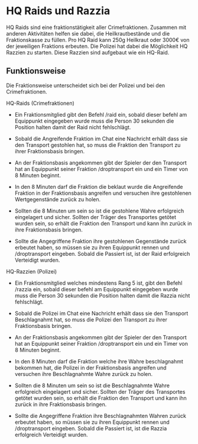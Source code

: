 # HQ Raids und Razzia

HQ Raids sind eine fraktionstätigkeit aller Crimefraktionen. Zusammen mit anderen Aktivitäten helfen sie dabei, die Heilkrautbestände und die Fraktionskasse zu füllen. Pro HQ Raid kann 250g Heilkraut oder 3000€ von der jeweiligen Fraktions erbeuten. Die Polizei hat dabei die Möglichkeit HQ Razzien zu starten. Diese Razzien sind aufgebaut wie ein HQ-Raid.

## Funktionsweise
Die Fraktionsweise unterscheidet sich bei der Polizei und bei den Crimefraktionen.

HQ-Raids (Crimefraktionen)


- Ein Fraktionsmitglied gibt den Befehl /raid ein, sobald dieser befehl am Equippunkt eingegeben wurde muss die Person 30 sekunden die Position halten damit der Raid nicht fehlschlägt.

- Sobald die Angreifende Fraktion im Chat eine Nachricht erhält dass sie den Transport gestohlen hat, so muss die Fraktion den Transport zu ihrer Fraktionsbasis bringen.

- An der Fraktionsbasis angekommen gibt der Spieler der den Transport hat an Equippunkt seiner Fraktion /droptransport ein und ein Timer von 8 Minuten beginnt.

- In den 8 Minuten darf die Fraktion die beklaut wurde die Angreifende Fraktion in der Fraktionsbasis angreifen und versuchen ihre gestohlenen Wertgegenstände zurück zu holen. 

- Sollten die 8 Minuten um sein so ist die gestohlene Wahre erfolgreich eingelagert und sicher. Sollten der Träger des Transportes getötet wurden sein, so erhält die Fraktion den Transport und kann ihn zurück in ihre Fraktionsbasis bringen.

- Sollte die Angegriffene Fraktion ihre gestohlenen Gegenstände zurück erbeutet haben, so müssen sie zu ihren Equippunkt rennen und /droptransport eingeben. Sobald die Passiert ist, ist der Raid erfolgreich Verteidigt wurden.

HQ-Razzien (Polizei)


- Ein Fraktionsmitglied welches mindestens Rang 5 ist, gibt den Befehl /razzia ein, sobald dieser befehl am Equippunkt eingegeben wurde muss die Person 30 sekunden die Position halten damit die Razzia nicht fehlschlägt.

- Sobald die Polizei im Chat eine Nachricht erhält dass sie den Transport Beschlagnahmt hat, so muss die Polizei den Transport zu ihrer Fraktionsbasis bringen.
  
- An der Fraktionsbasis angekommen gibt der Spieler der den Transport hat an Equippunkt seiner Fraktion /droptransport ein und ein Timer von 8 Minuten beginnt.
  
- In den 8 Minuten darf die Fraktion welche ihre Wahre beschlagnahmt bekommen hat, die Polizei in der Fraktionsbasis angreifen und versuchen ihre Beschlagnahmte Wahre zurück zu holen.
  
- Sollten die 8 Minuten um sein so ist die Beschlagnahmte Wahre erfolgreich eingelagert und sicher. Sollten der Träger des Transportes getötet wurden sein, so erhält die Fraktion den Transport und kann ihn zurück in ihre Fraktionsbasis bringen.
  
- Sollte die Angegriffene Fraktion ihre Beschlagnahmten Wahren zurück erbeutet haben, so müssen sie zu ihren Equippunkt rennen und /droptransport eingeben. Sobald die Passiert ist, ist die Razzia erfolgreich Verteidigt wurden.
